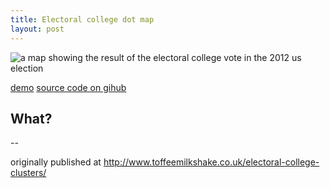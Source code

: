 ```yaml
---
title: Electoral college dot map
layout: post
---
```


![a  map showing the result of the electoral college vote in the 2012 us election](http://www.toffeemilkshake.co.uk/electoral-college-clusters/2012-results-dot-map-logo.png)

<a href="http://www.toffeemilkshake.co.uk/electoral-college-clusters/demo.html">demo</a> <a href="https://github.com/tomgp/electoral-college-clusters">source code on gihub</a>

## What?

--

originally published at http://www.toffeemilkshake.co.uk/electoral-college-clusters/
